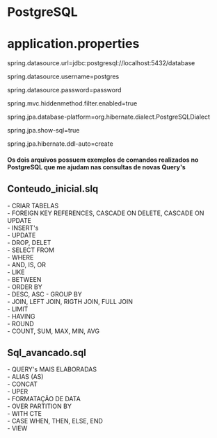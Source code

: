 #  PostgreSQL
<h1>application.properties</h1>
<div>
    <p>spring.datasource.url=jdbc:postgresql://localhost:5432/database</p>
    <p>spring.datasource.username=postgres</p>
    <p>spring.datasource.password=password</p>
    <p>spring.mvc.hiddenmethod.filter.enabled=true</p>
    <p>spring.jpa.database-platform=org.hibernate.dialect.PostgreSQLDialect</p>
    <p>spring.jpa.show-sql=true</p>
    <p>spring.jpa.hibernate.ddl-auto=create</p>
</div>

<h4> Os dois arquivos possuem exemplos de comandos realizados no PostgreSQL que me ajudam nas consultas de novas Query's </h4>
<h2> Conteudo_inicial.slq </h2>
- CRIAR TABELAS<br/>
- FOREIGN KEY REFERENCES, CASCADE ON DELETE, CASCADE ON UPDATE<br/>
- INSERT's<br/>
- UPDATE<br/>
- DROP, DELET<br/>
- SELECT FROM<br/>
- WHERE<br/>
- AND, IS, OR<br/>
- LIKE<br/>
- BETWEEN<br/>
- ORDER BY<br/>
- DESC, ASC
- GROUP BY<br/>
- JOIN, LEFT JOIN, RIGTH JOIN, FULL JOIN<br/>
- LIMIT<br/>
- HAVING<br/>
- ROUND<br/>
- COUNT, SUM, MAX, MIN, AVG<br/>
<h2> Sql_avancado.sql </h2>
- QUERY's MAIS ELABORADAS<br/>
- ALIAS (AS)<br/>
- CONCAT<br/>
- UPER<br/>
- FORMATAÇÃO DE DATA<br/>
- OVER PARTITION BY<br/>
- WITH CTE<br/>
- CASE WHEN, THEN, ELSE, END<br/>
- VIEW<br/>
